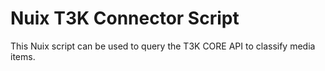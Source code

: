# Nuix T3K Connector Script

This Nuix script can be used to query the T3K CORE API to classify media items.